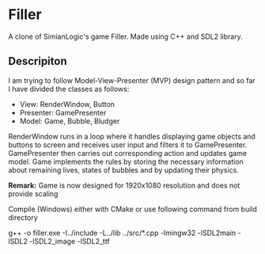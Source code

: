 # Filler
A clone of SimianLogic's game Filler. Made using C++ and SDL2 library.
## Descripiton
I am trying to follow Model-View-Presenter (MVP) design pattern and so far I have divided the classes as follows:
* View: RenderWindow, Button
* Presenter: GamePresenter
* Model: Game, Bubble, Bludger

RenderWindow runs in a loop where it handles displaying game objects and buttons to screen and receives user input and filters it to GamePresenter.
GamePresenter then carries out corresponding action and updates game model. Game implements the rules by storing the necessary information about remaining lives, states of bubbles and by updating their physics.

**Remark:** Game is now designed for 1920x1080 resolution and does not provide scaling

Compile (Windows) either with CMake or use following command from build directory

g++ -o filler.exe -I../include -L../lib ../src/*.cpp -lmingw32 -lSDL2main -lSDL2 -lSDL2_image -lSDL2_ttf